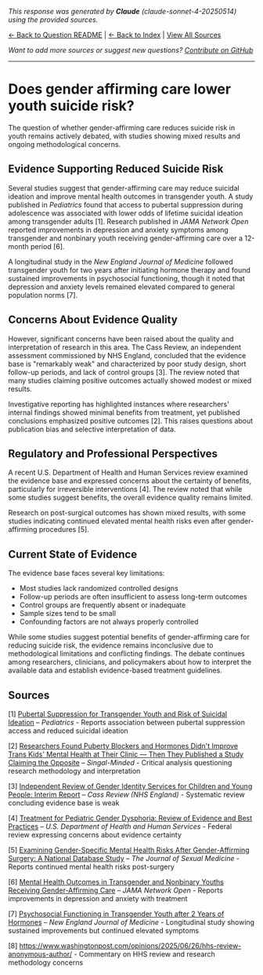 <!-- 
Generated by: claude
Model: claude-sonnet-4-20250514
Prompt type: sources
Tools enabled: False
Generated at: 2025-06-26T22:41:22.727076
-->

*This response was generated by **Claude** (claude-sonnet-4-20250514) using the provided sources.*

[← Back to Question README](README.md) | [← Back to Index](../README.md) | [View All Sources](../allsources.md)

*Want to add more sources or suggest new questions? [Contribute on GitHub](https://github.com/justinwest/SuggestedSources)*

---

# Does gender affirming care lower youth suicide risk?

The question of whether gender-affirming care reduces suicide risk in youth remains actively debated, with studies showing mixed results and ongoing methodological concerns.

## Evidence Supporting Reduced Suicide Risk

Several studies suggest that gender-affirming care may reduce suicidal ideation and improve mental health outcomes in transgender youth. A study published in *Pediatrics* found that access to pubertal suppression during adolescence was associated with lower odds of lifetime suicidal ideation among transgender adults [1]. Research published in *JAMA Network Open* reported improvements in depression and anxiety symptoms among transgender and nonbinary youth receiving gender-affirming care over a 12-month period [6].

A longitudinal study in the *New England Journal of Medicine* followed transgender youth for two years after initiating hormone therapy and found sustained improvements in psychosocial functioning, though it noted that depression and anxiety levels remained elevated compared to general population norms [7].

## Concerns About Evidence Quality

However, significant concerns have been raised about the quality and interpretation of research in this area. The Cass Review, an independent assessment commissioned by NHS England, concluded that the evidence base is "remarkably weak" and characterized by poor study design, short follow-up periods, and lack of control groups [3]. The review noted that many studies claiming positive outcomes actually showed modest or mixed results.

Investigative reporting has highlighted instances where researchers' internal findings showed minimal benefits from treatment, yet published conclusions emphasized positive outcomes [2]. This raises questions about publication bias and selective interpretation of data.

## Regulatory and Professional Perspectives

A recent U.S. Department of Health and Human Services review examined the evidence base and expressed concerns about the certainty of benefits, particularly for irreversible interventions [4]. The review noted that while some studies suggest benefits, the overall evidence quality remains limited.

Research on post-surgical outcomes has shown mixed results, with some studies indicating continued elevated mental health risks even after gender-affirming procedures [5].

## Current State of Evidence

The evidence base faces several key limitations:
- Most studies lack randomized controlled designs
- Follow-up periods are often insufficient to assess long-term outcomes
- Control groups are frequently absent or inadequate
- Sample sizes tend to be small
- Confounding factors are not always properly controlled

While some studies suggest potential benefits of gender-affirming care for reducing suicide risk, the evidence remains inconclusive due to methodological limitations and conflicting findings. The debate continues among researchers, clinicians, and policymakers about how to interpret the available data and establish evidence-based treatment guidelines.

## Sources

[1] [Pubertal Suppression for Transgender Youth and Risk of Suicidal Ideation](https://publications.aap.org/pediatrics/article-abstract/145/2/e20191725/68259/Pubertal-Suppression-for-Transgender-Youth-and?redirectedFrom=fulltext) – *Pediatrics* - Reports association between pubertal suppression access and reduced suicidal ideation

[2] [Researchers Found Puberty Blockers and Hormones Didn't Improve Trans Kids' Mental Health at Their Clinic — Then They Published a Study Claiming the Opposite](https://jessesingal.substack.com/p/researchers-found-puberty-blockers) – *Singal-Minded* - Critical analysis questioning research methodology and interpretation

[3] [Independent Review of Gender Identity Services for Children and Young People: Interim Report](https://webarchive.nationalarchives.gov.uk/ukgwa/20250310143846mp_/https://cass.independent-review.uk/wp-content/uploads/2022/03/Cass-Review-Interim-Report-Final-Web-Accessible.pdf) – *Cass Review (NHS England)* - Systematic review concluding evidence base is weak

[4] [Treatment for Pediatric Gender Dysphoria: Review of Evidence and Best Practices](https://archive.jwest.org/Research/DHHS2025-GenderDysphoria.pdf) – *U.S. Department of Health and Human Services* - Federal review expressing concerns about evidence certainty

[5] [Examining Gender-Specific Mental Health Risks After Gender-Affirming Surgery: A National Database Study](https://academic.oup.com/jsm/article-abstract/22/4/645/8042063) – *The Journal of Sexual Medicine* - Reports continued mental health risks post-surgery

[6] [Mental Health Outcomes in Transgender and Nonbinary Youths Receiving Gender-Affirming Care](https://pubmed.ncbi.nlm.nih.gov/35212746/) – *JAMA Network Open* - Reports improvements in depression and anxiety with treatment

[7] [Psychosocial Functioning in Transgender Youth after 2 Years of Hormones](https://pubmed.ncbi.nlm.nih.gov/36652355/) – *New England Journal of Medicine* - Longitudinal study showing sustained improvements but continued elevated symptoms

[8] https://www.washingtonpost.com/opinions/2025/06/26/hhs-review-anonymous-author/ - Commentary on HHS review and research methodology concerns